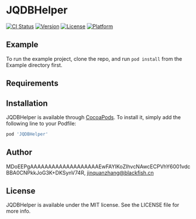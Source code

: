 # JQDBHelper

[![CI Status](https://img.shields.io/travis/MDoEEPgAAAAAAAAAAAAAAAAAAAEwFAYIKoZIhvcNAwcECPVhY6001vdcBBA0CNPkkJoG3K+DKSynV74R/JQDBHelper.svg?style=flat)](https://travis-ci.org/MDoEEPgAAAAAAAAAAAAAAAAAAAEwFAYIKoZIhvcNAwcECPVhY6001vdcBBA0CNPkkJoG3K+DKSynV74R/JQDBHelper)
[![Version](https://img.shields.io/cocoapods/v/JQDBHelper.svg?style=flat)](https://cocoapods.org/pods/JQDBHelper)
[![License](https://img.shields.io/cocoapods/l/JQDBHelper.svg?style=flat)](https://cocoapods.org/pods/JQDBHelper)
[![Platform](https://img.shields.io/cocoapods/p/JQDBHelper.svg?style=flat)](https://cocoapods.org/pods/JQDBHelper)

## Example

To run the example project, clone the repo, and run `pod install` from the Example directory first.

## Requirements

## Installation

JQDBHelper is available through [CocoaPods](https://cocoapods.org). To install
it, simply add the following line to your Podfile:

```ruby
pod 'JQDBHelper'
```

## Author

MDoEEPgAAAAAAAAAAAAAAAAAAAEwFAYIKoZIhvcNAwcECPVhY6001vdcBBA0CNPkkJoG3K+DKSynV74R, jinquanzhang@blackfish.cn

## License

JQDBHelper is available under the MIT license. See the LICENSE file for more info.
